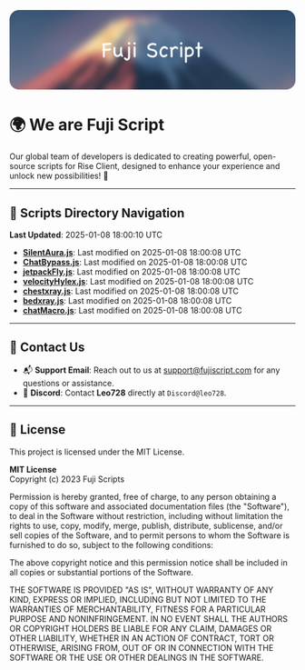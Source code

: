 ![Banner](.github/b.webp)

# 🌍 **We are Fuji Script**

Our global team of developers is dedicated to creating powerful, open-source scripts for Rise Client, designed to enhance your experience and unlock new possibilities! 🌟

---
<!-- SCRIPTS_NAVIGATION_START -->
## 📂 **Scripts Directory Navigation**

**Last Updated**: 2025-01-08 18:00:10 UTC

- **[SilentAura.js](scripts/SilentAura.js)**: Last modified on 2025-01-08 18:00:08 UTC
- **[ChatBypass.js](scripts/ChatBypass.js)**: Last modified on 2025-01-08 18:00:08 UTC
- **[jetpackFly.js](scripts/jetpackFly.js)**: Last modified on 2025-01-08 18:00:08 UTC
- **[velocityHylex.js](scripts/velocityHylex.js)**: Last modified on 2025-01-08 18:00:08 UTC
- **[chestxray.js](scripts/chestxray.js)**: Last modified on 2025-01-08 18:00:08 UTC
- **[bedxray.js](scripts/bedxray.js)**: Last modified on 2025-01-08 18:00:08 UTC
- **[chatMacro.js](scripts/chatMacro.js)**: Last modified on 2025-01-08 18:00:08 UTC

<!-- SCRIPTS_NAVIGATION_END -->

---

## 💬 **Contact Us**  
- 📬 **Support Email**: Reach out to us at [support@fujiscript.com](mailto:support@fujiscript.com) for any questions or assistance.  
- 💬 **Discord**: Contact **Leo728** directly at `Discord@leo728`.

---

## 📜 **License**

This project is licensed under the MIT License.  

**MIT License**  
Copyright (c) 2023 Fuji Scripts  

Permission is hereby granted, free of charge, to any person obtaining a copy of this software and associated documentation files (the "Software"), to deal in the Software without restriction, including without limitation the rights to use, copy, modify, merge, publish, distribute, sublicense, and/or sell copies of the Software, and to permit persons to whom the Software is furnished to do so, subject to the following conditions:  

The above copyright notice and this permission notice shall be included in all copies or substantial portions of the Software.  

THE SOFTWARE IS PROVIDED "AS IS", WITHOUT WARRANTY OF ANY KIND, EXPRESS OR IMPLIED, INCLUDING BUT NOT LIMITED TO THE WARRANTIES OF MERCHANTABILITY, FITNESS FOR A PARTICULAR PURPOSE AND NONINFRINGEMENT. IN NO EVENT SHALL THE AUTHORS OR COPYRIGHT HOLDERS BE LIABLE FOR ANY CLAIM, DAMAGES OR OTHER LIABILITY, WHETHER IN AN ACTION OF CONTRACT, TORT OR OTHERWISE, ARISING FROM, OUT OF OR IN CONNECTION WITH THE SOFTWARE OR THE USE OR OTHER DEALINGS IN THE SOFTWARE.  
